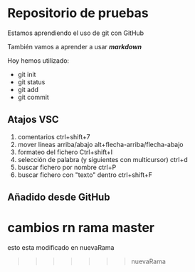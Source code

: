 # Repositorio de pruebas

Estamos aprendiendo el uso de git con GitHub

También vamos a aprender a usar ***markdown***

Hoy hemos utilizado:

- git init
- git status
- git add
- git commit


## Atajos VSC

1. comentarios ctrl+shift+7
1. mover líneas arriba/abajo  alt+flecha-arriba/flecha-abajo
1. formateo del fichero Ctrl+shift+I
1. selección de palabra (y siguientes con multicursor) ctrl+d
1. buscar fichero por nombre ctrl+P
1. buscar fichero con "texto" dentro ctrl+shift+F

## Añadido desde GitHub


cambios rn rama master
=======
esto esta modificado en nuevaRama
>>>>>>> nuevaRama
